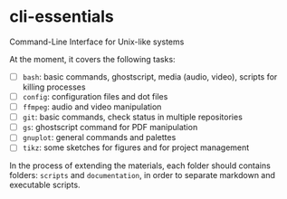 # cli-essentials

Command-Line Interface for Unix-like systems

At the moment, it covers the following tasks:

- [ ] `bash`: basic commands, ghostscript, media (audio, video), scripts for killing processes
- [ ] `config`: configuration files and dot files
- [ ] `ffmpeg`: audio and video manipulation
- [ ] `git`: basic commands, check status in multiple repositories
- [ ] `gs`: ghostscript command for PDF manipulation
- [ ] `gnuplot`: general commands and palettes
- [ ] `tikz`: some sketches for figures and for project management

In the process of extending the materials, 
each folder should contains folders: `scripts` and `documentation`,
in order to separate markdown and executable scripts.
